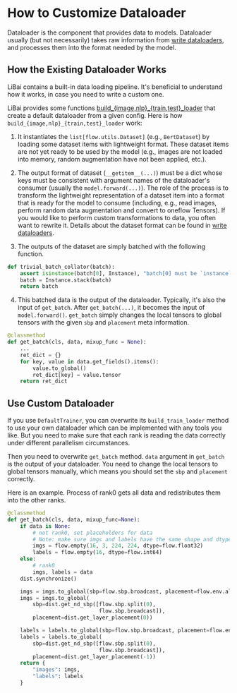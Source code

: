 # How to Customize Dataloader

Dataloader is the component that provides data to models. Dataloader usually (but not necessarily) takes raw information from [write dataloaders](https://libai.readthedocs.io/en/latest/tutorials/basics/Write_Dataloaders.html), and processes them into the format needed by the model.

## How the Existing Dataloader Works 

LiBai contains a built-in data loading pipeline. It's beneficial to understand how it works, in case you need to write a custom one.

LiBai provides some functions [build_{image,nlp}_{train,test}_loader](https://libai.readthedocs.io/en/latest/modules/libai.data.html#libai.data.build.build_nlp_train_loader) that create a default dataloader from a given config. Here is how `build_{image,nlp}_{train,test}_loader` work:

1. It instantiates the `list[flow.utils.Dataset]` (e.g., `BertDataset`) by loading some dataset items with lightweight format. These dataset items are not yet ready to be used by the model (e.g., images are not loaded into memory, random augmentation have not been applied, etc.). 

2. The output format of dataset (`__getitem__(...)`) must be a dict whose keys must be consistent with argument names of the dataloader's consumer (usually the `model.forward(...)`). The role of the process is to transform the lightweight representation of a dataset item into a format that is ready for the model to consume (including, e.g., read images, perform random data augmentation and convert to oneflow Tensors). If you would like to perform custom transformations to data, you often want to rewrite it. Details about the dataset format can be found in [write dataloaders](https://libai.readthedocs.io/en/latest/tutorials/basics/Write_Dataloaders.html).

3. The outputs of the dataset are simply batched with the following function.

```python
def trivial_batch_collator(batch):
    assert isinstance(batch[0], Instance), "batch[0] must be `instance` for trivial batch collator"
    batch = Instance.stack(batch)
    return batch
```

4. This batched data is the output of the dataloader. Typically, it's also the input of `get_batch`. After `get_batch(...)`, it becomes the input of `model.forward()`. `get_batch` simply changes the local tensors to global tensors with the given `sbp` and `placement` meta information.


```python
@classmethod
def get_batch(cls, data, mixup_func = None):
    ...
    ret_dict = {}
    for key, value in data.get_fields().items():
        value.to_global()
        ret_dict[key] = value.tensor
    return ret_dict
```


## Use Custom Dataloader

If you use `DefaultTrainer`, you can overwrite its `build_train_loader` method to use your own dataloader which can be implemented with any tools you like. But you need to make sure that each rank is reading the data correctly under different parallelism circumstances.

Then you need to overwrite `get_batch` method. `data` argument in `get_batch` is the output of your dataloader. You need to change the local tensors to global tensors manually, which means you should set the `sbp` and `placement` correctly.

Here is an example. Process of rank0 gets all data and redistributes them into the other ranks.

```python
@classmethod
def get_batch(cls, data, mixup_func=None):
    if data is None: 
        # not rank0, set placeholders for data
        # Note: make sure imgs and labels have the same shape and dtype on all ranks
        imgs = flow.empty(16, 3, 224, 224, dtype=flow.float32)
        labels = flow.empty(16, dtype=flow.int64)
    else: 
        # rank0
        imgs, labels = data
    dist.synchronize()

    imgs = imgs.to_global(sbp=flow.sbp.broadcast, placement=flow.env.all_device_placement("cuda"))
    imgs = imgs.to_global(
        sbp=dist.get_nd_sbp([flow.sbp.split(0),
                             flow.sbp.broadcast]),
        placement=dist.get_layer_placement(0))

    labels = labels.to_global(sbp=flow.sbp.broadcast, placement=flow.env.all_device_placement("cuda"))
    labels = labels.to_global(
        sbp=dist.get_nd_sbp([flow.sbp.split(0),
                             flow.sbp.broadcast]),
        placement=dist.get_layer_placement(-1))
    return {
        "images": imgs,
        "labels": labels
    }
```
